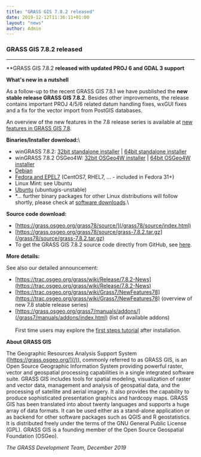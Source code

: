 ```yaml
---
title: "GRASS GIS 7.8.2 released"
date: 2019-12-12T11:36:11+01:00
layout: "news"
author: Admin
---
```


### GRASS GIS 7.8.2 released

------------------------------------------------------------------------

**GRASS GIS 7.8.2 **released with updated PROJ 6 and GDAL 3 support**

**What's new in a nutshell**

As a follow-up to the recent GRASS GIS 7.8.1 we have pusblished the
**new stable release GRASS GIS 7.8.2**. Besides other improvements, the
release contains important PROJ 4/5/6 related datum handling fixes,
wxGUI fixes and a fix for the vector import from PostGIS databases.

An overview of the new features in the 7.8 release series is available
at [new features in GRASS GIS 7.8](https://trac.osgeo.org/grass/wiki/Grass7/NewFeatures78).

**Binaries/Installer download:**\

-   winGRASS 7.8.2: [32bit standalone
    installer](/grass78/binary/mswindows/native/x86/WinGRASS-7.8.2-1-Setup-x86.exe)
    \| [64bit standalone
    installer](/grass78/binary/mswindows/native/x86_64/WinGRASS-7.8.2-1-Setup-x86_64.exe)
-   winGRASS 7.8.2 OSGeo4W: [32bit OSGeo4W
    installer](http://download.osgeo.org/osgeo4w/osgeo4w-setup-x86.exe)
    \| [64bit OSGeo4W
    installer](http://download.osgeo.org/osgeo4w/osgeo4w-setup-x86_64.exe)
-   [Debian](https://packages.debian.org/source/sid/grass)
-   [Fedora and
    EPEL7](https://copr.fedorainfracloud.org/coprs/neteler/grass78/)
    (CentOS7, RHEL7, \... - included in Fedora 31+)
-   Linux Mint: see Ubuntu
-   [Ubuntu](https://launchpad.net/~ubuntugis/+archive/ubuntu/ubuntugis-unstable)
    (ubuntugis-unstable)
-   *\... further binary packages for other Linux distributions will
    follow shortly, please check at [software
    downloads](/download/software/index.html#g78x).\

**Source code download:**

-   [https://grass.osgeo.org/grass78/source/](/grass78/source/index.html)
-   [https://grass.osgeo.org/grass78/source/grass-7.8.2.tar.gz](/grass78/source/grass-7.8.2.tar.gz)
-   To get the GRASS GIS 7.8.2 source code directly from GitHub, see
    [here](https://github.com/OSGeo/grass/releases/tag/7.8.2).

**More details:**

See also our detailed announcement:

-   [https://trac.osgeo.org/grass/wiki/Release/7.8.2-News](https://trac.osgeo.org/grass/wiki/Release/7.8.2-News)
-   [https://trac.osgeo.org/grass/wiki/Grass7/NewFeatures78](https://trac.osgeo.org/grass/wiki/Grass7/NewFeatures78) (overview of new 7.8 stable release series)
-   [https://grass.osgeo.org/grass7/manuals/addons/](/grass7/manuals/addons/index.html) (list of available addons)\
\
First time users may explore the [first steps tutorial](/documentation/first-time-users/index.html) after
installation.


**About GRASS GIS**

The Geographic Resources Analysis Support System
([https://grass.osgeo.org/](/)), commonly referred
to as GRASS GIS, is an Open Source Geographic Information System
providing powerful raster, vector and geospatial processing capabilities
in a single integrated software suite. GRASS GIS includes tools for
spatial modeling, visualization of raster and vector data, management
and analysis of geospatial data, and the processing of satellite and
aerial imagery. It also provides the capability to produce sophisticated
presentation graphics and hardcopy maps. GRASS GIS has been translated
into about twenty languages and supports a huge array of data formats.
It can be used either as a stand-alone application or as backend for
other software packages such as QGIS and R geostatistics. It is
distributed freely under the terms of the GNU General Public License
(GPL). GRASS GIS is a founding member of the Open Source Geospatial
Foundation (OSGeo).

*The GRASS Development Team, December 2019*

